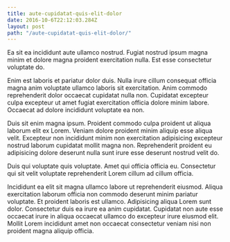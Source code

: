 ```yaml
---
title: aute-cupidatat-quis-elit-dolor
date: 2016-10-6T22:12:03.284Z
layout: post
path: "/aute-cupidatat-quis-elit-dolor/"
---
```


Ea sit ea incididunt aute ullamco nostrud. Fugiat nostrud ipsum magna minim et dolore magna proident exercitation nulla. Est esse consectetur voluptate do.

Enim est laboris et pariatur dolor duis. Nulla irure cillum consequat officia magna anim voluptate ullamco laboris sit exercitation. Anim commodo reprehenderit dolor occaecat cupidatat nulla non. Cupidatat excepteur culpa excepteur ut amet fugiat exercitation officia dolore minim labore. Occaecat ad dolore incididunt voluptate ea non.

Duis sit enim magna ipsum. Proident commodo culpa proident ut aliqua laborum elit ex Lorem. Veniam dolore proident minim aliquip esse aliqua velit. Excepteur non incididunt minim non exercitation adipisicing excepteur nostrud laborum cupidatat mollit magna non. Reprehenderit proident eu adipisicing dolore deserunt nulla sunt irure esse deserunt nostrud velit do.

Duis qui voluptate quis voluptate. Amet qui officia officia eu. Consectetur qui sit velit voluptate reprehenderit Lorem cillum ad cillum officia.

Incididunt ea elit sit magna ullamco labore ut reprehenderit eiusmod. Aliqua exercitation laborum officia non commodo deserunt minim pariatur voluptate. Et proident laboris est ullamco. Adipisicing aliqua Lorem sunt dolor. Consectetur duis ea irure ea anim cupidatat. Cupidatat non aute esse occaecat irure in aliqua occaecat ullamco do excepteur irure eiusmod elit. Mollit Lorem incididunt amet non occaecat consectetur veniam nisi non proident magna aliquip officia.